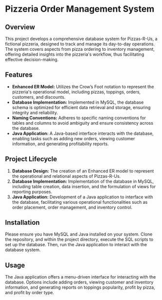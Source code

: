 # Pizzeria Order Management System

## Overview
This project develops a comprehensive database system for Pizzas-R-Us, a fictional pizzeria, designed to track and manage its day-to-day operations. The system covers aspects from pizza ordering to inventory management, offering detailed insights into the pizzeria's workflow, thus facilitating effective decision-making.

## Features
* **Enhanced ER Model:** Utilizes the Crow’s Foot notation to represent the pizzeria's operational model, including pizzas, toppings, orders, customers, and discounts.
* **Database Implementation:** Implemented in MySQL, the database schema is optimized for efficient data retrieval and storage, ensuring integrity and reliability.
* **Naming Conventions:** Adheres to specific naming conventions for tables and columns to avoid ambiguity and ensure consistency across the database.
* **Java Application:** A Java-based interface interacts with the database, enabling tasks such as adding new orders, viewing customer information, and generating profitability reports.

## Project Lifecycle

1. **Database Design:** The creation of an Enhanced ER model to represent the operational and relational aspects of Pizzas-R-Us.
2. **Database Implementation:** Implementation of the database in MySQL, including table creation, data insertion, and the formulation of views for reporting purposes.
3. **Java Application:** Development of a Java application to interface with the database, facilitating various operational functionalities such as order placement, order management, and inventory control.

## Installation
Please ensure you have MySQL and Java installed on your system. Clone the repository, and within the project directory, execute the SQL scripts to set up the database. Then, run the Java application to interact with the database system.

## Usage
The Java application offers a menu-driven interface for interacting with the database. Options include adding orders, viewing customer and inventory information, and generating reports on toppings popularity, profit by pizza, and profit by order type.
